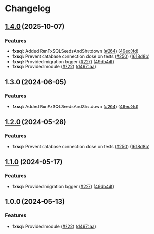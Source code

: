# Changelog

## [1.4.0](https://github.com/bhardwajRahul/yokai/compare/fxsql-v1.3.0...fxsql/v1.4.0) (2025-10-07)


### Features

* **fxsql:** Added RunFxSQLSeedsAndShutdown ([#264](https://github.com/bhardwajRahul/yokai/issues/264)) ([49ec0fd](https://github.com/bhardwajRahul/yokai/commit/49ec0fd12dfbb01eb67d9e7343b7789967c13d40))
* **fxsql:** Prevent database connection close on tests ([#250](https://github.com/bhardwajRahul/yokai/issues/250)) ([1618d8b](https://github.com/bhardwajRahul/yokai/commit/1618d8b623f6debf77ec07fcad875c08ea0bfe20))
* **fxsql:** Provided migration logger ([#227](https://github.com/bhardwajRahul/yokai/issues/227)) ([49db4df](https://github.com/bhardwajRahul/yokai/commit/49db4df13d51348bfe5ce7ca53e93fa3d0ba1839))
* **fxsql:** Provided module ([#222](https://github.com/bhardwajRahul/yokai/issues/222)) ([d497caa](https://github.com/bhardwajRahul/yokai/commit/d497caacc53d2c6a86d3d2332c3d5d0ddcc9bbe4))

## [1.3.0](https://github.com/ankorstore/yokai/compare/fxsql/v1.2.0...fxsql/v1.3.0) (2024-06-05)


### Features

* **fxsql:** Added RunFxSQLSeedsAndShutdown ([#264](https://github.com/ankorstore/yokai/issues/264)) ([49ec0fd](https://github.com/ankorstore/yokai/commit/49ec0fd12dfbb01eb67d9e7343b7789967c13d40))

## [1.2.0](https://github.com/ankorstore/yokai/compare/fxsql/v1.1.0...fxsql/v1.2.0) (2024-05-28)


### Features

* **fxsql:** Prevent database connection close on tests ([#250](https://github.com/ankorstore/yokai/issues/250)) ([1618d8b](https://github.com/ankorstore/yokai/commit/1618d8b623f6debf77ec07fcad875c08ea0bfe20))

## [1.1.0](https://github.com/ankorstore/yokai/compare/fxsql/v1.0.0...fxsql/v1.1.0) (2024-05-17)


### Features

* **fxsql:** Provided migration logger ([#227](https://github.com/ankorstore/yokai/issues/227)) ([49db4df](https://github.com/ankorstore/yokai/commit/49db4df13d51348bfe5ce7ca53e93fa3d0ba1839))

## 1.0.0 (2024-05-13)


### Features

* **fxsql:** Provided module ([#222](https://github.com/ankorstore/yokai/issues/222)) ([d497caa](https://github.com/ankorstore/yokai/commit/d497caacc53d2c6a86d3d2332c3d5d0ddcc9bbe4))
